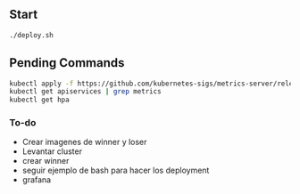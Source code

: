 ## Start

```bash
./deploy.sh
```

## Pending Commands
```bash
kubectl apply -f https://github.com/kubernetes-sigs/metrics-server/releases/latest/download/components.yaml
kubectl get apiservices | grep metrics
kubectl get hpa
```


### To-do
- Crear imagenes de winner y loser
- Levantar cluster
- crear winner
- seguir ejemplo de bash para hacer los deployment
- grafana